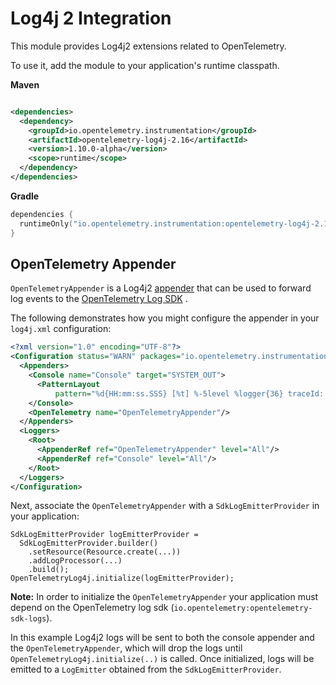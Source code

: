 # Log4j 2 Integration

This module provides Log4j2 extensions related to OpenTelemetry.

To use it, add the module to your application's runtime classpath.

**Maven**

```xml

<dependencies>
  <dependency>
    <groupId>io.opentelemetry.instrumentation</groupId>
    <artifactId>opentelemetry-log4j-2.16</artifactId>
    <version>1.10.0-alpha</version>
    <scope>runtime</scope>
  </dependency>
</dependencies>
```

**Gradle**

```kotlin
dependencies {
  runtimeOnly("io.opentelemetry.instrumentation:opentelemetry-log4j-2.16:1.10.0-alpha")
}
```

## OpenTelemetry Appender

`OpenTelemetryAppender` is a
Log4j2 [appender](https://logging.apache.org/log4j/2.x/manual/appenders.html) that can be used to
forward log events to
the [OpenTelemetry Log SDK](https://github.com/open-telemetry/opentelemetry-java/tree/main/sdk/logs)
.

The following demonstrates how you might configure the appender in your `log4j.xml` configuration:

```xml
<?xml version="1.0" encoding="UTF-8"?>
<Configuration status="WARN" packages="io.opentelemetry.instrumentation.log4j.v2_16">
  <Appenders>
    <Console name="Console" target="SYSTEM_OUT">
      <PatternLayout
          pattern="%d{HH:mm:ss.SSS} [%t] %-5level %logger{36} traceId: %X{trace_id} spanId: %X{span_id} flags: %X{trace_flags} - %msg%n"/>
    </Console>
    <OpenTelemetry name="OpenTelemetryAppender"/>
  </Appenders>
  <Loggers>
    <Root>
      <AppenderRef ref="OpenTelemetryAppender" level="All"/>
      <AppenderRef ref="Console" level="All"/>
    </Root>
  </Loggers>
</Configuration>
```

Next, associate the `OpenTelemetryAppender` with a `SdkLogEmitterProvider` in your application:

```
SdkLogEmitterProvider logEmitterProvider =
  SdkLogEmitterProvider.builder()
    .setResource(Resource.create(...))
    .addLogProcessor(...)
    .build();
OpenTelemetryLog4j.initialize(logEmitterProvider);
```

**Note:** In order to initialize the `OpenTelemetryAppender` your application must depend on the
OpenTelemetry log sdk (`io.opentelemetry:opentelemetry-sdk-logs`).

In this example Log4j2 logs will be sent to both the console appender and
the `OpenTelemetryAppender`, which will drop the logs until `OpenTelemetryLog4j.initialize(..)` is
called. Once initialized, logs will be emitted to a `LogEmitter` obtained from
the `SdkLogEmitterProvider`.
